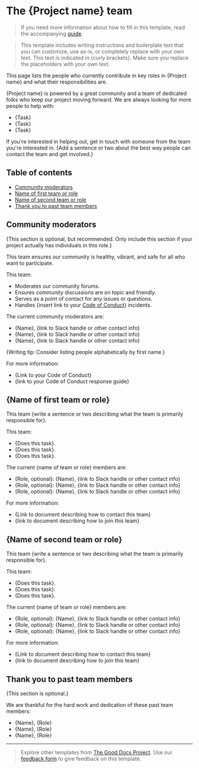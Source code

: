 # The {Project name} team

> If you need more information about how to fill in this template, read the accompanying [guide](./guide-our-team.md).

> This template includes writing instructions and boilerplate text that you can customize, use as-is, or completely replace with your own text. This text is indicated in {curly brackets}. Make sure you replace the placeholders with your own text.

This page lists the people who currently contribute in key roles in {Project name} and what their responsibilities are.

{Project name} is powered by a great community and a team of dedicated folks who keep our project moving forward.
We are always looking for more people to help with:

- {Task}
- {Task}
- {Task}

If you're interested in helping out, get in touch with someone from the team you're interested in.
{Add a sentence or two about the best way people can contact the team and get involved.}


## Table of contents

- [Community moderators](#community-moderators)
- [Name of first team or role](#name-of-first-team-or-role)
- [Name of second team or role](#name-of-second-team-or-role)
- [Thank you to past team members](#thank-you-to-past-team-members)


## Community moderators

{This section is optional, but recommended.
Only include this section if your project actually has individuals in this role.}

This team ensures our community is healthy, vibrant, and safe for all who want to participate.

This team:

- Moderates our community forums.
- Ensures community discussions are on topic and friendly.
- Serves as a point of contact for any issues or questions.
- Handles {insert link to your [Code of Conduct](url)} incidents.

The current community moderators are:

- {Name}, {link to Slack handle or other contact info}
- {Name}, {link to Slack handle or other contact info}
- {Name}, {link to Slack handle or other contact info}

{Writing tip: Consider listing people alphabetically by first name.}

For more information:

- {Link to your Code of Conduct}
- {link to your Code of Conduct response guide}


## {Name of first team or role}

This team {write a sentence or two describing what the team is primarily responsible for}.

This team:

- {Does this task}.
- {Does this task}.
- {Does this task}.

The current {name of team or role} members are:

- {Role, optional}: {Name}, {link to Slack handle or other contact info}
- {Role, optional}: {Name}, {link to Slack handle or other contact info}
- {Role, optional}: {Name}, {link to Slack handle or other contact info}

For more information:

- {Link to document describing how to contact this team}
- {link to document describing how to join this team}


## {Name of second team or role}

This team {write a sentence or two describing what the team is primarily responsible for}.

This team:

- {Does this task}.
- {Does this task}.
- {Does this task}.

The current {name of team or role} members are:

- {Role, optional}: {Name}, {link to Slack handle or other contact info}
- {Role, optional}: {Name}, {link to Slack handle or other contact info}
- {Role, optional}: {Name}, {link to Slack handle or other contact info}

For more information:

- {Link to document describing how to contact this team}
- {link to document describing how to join this team}



## Thank you to past team members

{This section is optional.}

We are thankful for the hard work and dedication of these past team members:

- {Name}, {Role}
- {Name}, {Role}
- {Name}, {Role}

---

> Explore other templates from [The Good Docs Project](https://thegooddocsproject.dev/). Use our [feedback form](https://thegooddocsproject.dev/feedback/?template=Our%20team) to give feedback on this template.